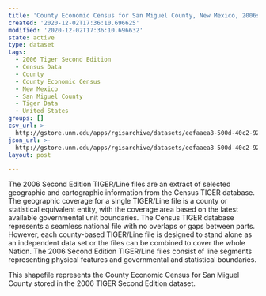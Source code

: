 ```yaml
---
title: 'County Economic Census for San Miguel County, New Mexico, 2006se TIGER'
created: '2020-12-02T17:36:10.696625'
modified: '2020-12-02T17:36:10.696632'
state: active
type: dataset
tags:
  - 2006 Tiger Second Edition
  - Census Data
  - County
  - County Economic Census
  - New Mexico
  - San Miguel County
  - Tiger Data
  - United States
groups: []
csv_url: >-
  http://gstore.unm.edu/apps/rgisarchive/datasets/eefaaea8-500d-40c2-92dd-a6a0f958acda/tgr2006se_sanm_ctyec.derived.csv
json_url: >-
  http://gstore.unm.edu/apps/rgisarchive/datasets/eefaaea8-500d-40c2-92dd-a6a0f958acda/tgr2006se_sanm_ctyec.derived.json
layout: post

---
```

The 2006 Second Edition TIGER/Line files are an extract of selected geographic and cartographic information from the Census TIGER database.  The geographic coverage for a single TIGER/Line file is a county or statistical equivalent entity, with the coverage area based on the latest available governmental unit boundaries. The Census TIGER database represents a seamless national file with no overlaps or gaps between parts.  However, each county-based TIGER/Line file is designed to stand alone as an independent data set or the files can be combined to cover the whole Nation.  The 2006 Second Edition  TIGER/Line files consist of line segments representing physical features and governmental and statistical boundaries.  

This shapefile represents the County Economic Census for San Miguel County stored in the 2006 TIGER Second Edition dataset.
